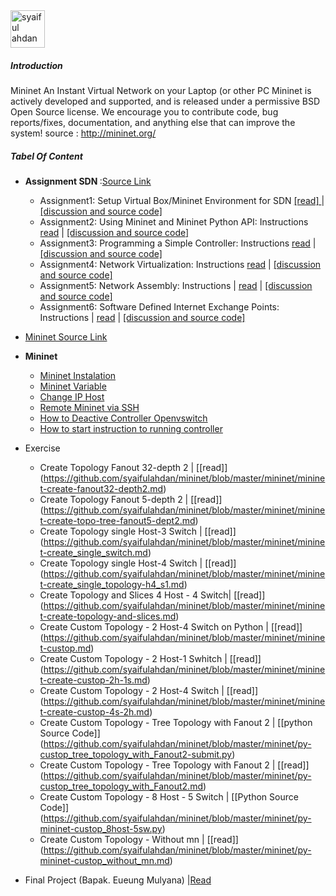 <img src="https://github.com/syaifulahdan/mininet/blob/master/image/12647297_10206126871636832_6324690566074168245_n.jpg" width="55px" height="60px" alt="syaiful ahdan" />


##### Introduction

Mininet An Instant Virtual Network on your Laptop (or other PC
Mininet is actively developed and supported, and is released under a permissive BSD Open Source license. We encourage you to contribute code, bug reports/fixes, documentation, and anything else that can improve the system! source : http://mininet.org/

##### Tabel Of Content

- <b>Assignment SDN </b>:[Source Link](http://www.cs.kent.edu/~mallouzi/Software%20Defined%20Networking/)

   -  Assignment1: Setup Virtual Box/Mininet Environment for SDN [[read] ](https://github.com/syaifulahdan/mininet/blob/master/Assignment-SDN/Assignment1.pdf) | [[discussion and source code]](https://github.com/syaifulahdan/mininet/tree/master/Assignment-SDN/Assignment-1)
   -  Assignment2: Using Mininet and Mininet Python API: Instructions [read](https://github.com/syaifulahdan/mininet/blob/master/Assignment-SDN/Assignment2.pdf) | [[discussion and source code]](https://github.com/syaifulahdan/mininet/tree/master/Assignment-SDN/Assignment-2) 
   -  Assignment3: Programming a Simple Controller: Instructions [read](https://github.com/syaifulahdan/mininet/blob/master/Assignment-SDN/Assignment3.pdf) | [[discussion and source code]](https://github.com/syaifulahdan/mininet/tree/master/Assignment-SDN/Assignment-3)
   -  Assignment4: Network Virtualization: Instructions [read](https://github.com/syaifulahdan/mininet/blob/master/Assignment-SDN/Assignment4.pdf) | [[discussion and source code]](https://github.com/syaifulahdan/mininet/tree/master/Assignment-SDN/Assignment-4)
   -  Assignment5: Network Assembly: Instructions | [read](https://github.com/syaifulahdan/mininet/blob/master/Assignment-SDN/Assignment5.pdf) | [[discussion and source code]](https://github.com/syaifulahdan/mininet/tree/master/Assignment-SDN/Assignment-5)
   -  Assignment6: Software Defined Internet Exchange Points: Instructions | [read](https://github.com/syaifulahdan/mininet/blob/master/Assignment-SDN/Assignment6.pdf) | [[discussion and source code]](https://github.com/syaifulahdan/mininet/tree/master/Assignment-SDN/Assignment-6)

- [Mininet Source Link]( https://github.com/syaifulahdan/mininet/blob/master/mininet/source-link.md)
- <b>Mininet</b>
   -  [Mininet Instalation](https://github.com/syaifulahdan/mininet/blob/master/mininet/mininet-installation.md)
   -  [Mininet Variable](https://github.com/syaifulahdan/mininet/blob/master/mininet/read-mininet-varible.md)
   -  [Change IP Host](https://github.com/syaifulahdan/mininet/blob/master/mininet/mininet-change_ip_host.md)
   -  [Remote Mininet via SSH](https://github.com/syaifulahdan/mininet/blob/master/mininet/mininet-remote-via%20ssh.md)
   -  [How to Deactive Controller Openvswitch](https://github.com/syaifulahdan/mininet/blob/master/mininet/mininet-deactivate_openvswitch_controller.md)
   -  [How to start instruction to running controller](https://github.com/syaifulahdan/mininet/blob/master/mininet/mininet-start-stop-controller.md)
-  Exercise
   
   -  Create Topology Fanout 32-depth 2 | [[read]] (https://github.com/syaifulahdan/mininet/blob/master/mininet/mininet-create-fanout32-depth2.md)
   -  Create Topology Fanout 5-depth 2 | [[read]] (https://github.com/syaifulahdan/mininet/blob/master/mininet/mininet-create-topo-tree-fanout5-dept2.md)
   -  Create Topology single Host-3  Switch | [[read]] (https://github.com/syaifulahdan/mininet/blob/master/mininet/mininet-create_single_switch.md)
   -  Create Topology single Host-4  Switch | [[read]] (https://github.com/syaifulahdan/mininet/blob/master/mininet/mininet-create_single_topology-h4_s1.md)
   -  Create Topology and Slices 4 Host - 4 Switch| [[read]] (https://github.com/syaifulahdan/mininet/blob/master/mininet/mininet-create-topology-and-slices.md)
   -  Create Custom Topology - 2 Host-4 Switch on Python | [[read]] (https://github.com/syaifulahdan/mininet/blob/master/mininet/mininet-custop.md)
   -  Create Custom Topology - 2 Host-1 Swhitch | [[read]] (https://github.com/syaifulahdan/mininet/blob/master/mininet/mininet-create-custop-2h-1s.md)
   -  Create Custom Topology - 2 Host-4  Switch | [[read]] (https://github.com/syaifulahdan/mininet/blob/master/mininet/mininet-create-custop-4s-2h.md)
   -  Create Custom Topology - Tree Topology with Fanout 2 | [[python Source Code]] (https://github.com/syaifulahdan/mininet/blob/master/mininet/py-custop_tree_topology_with_Fanout2-submit.py)
   -  Create Custom Topology - Tree Topology with Fanout 2 | [[read]] (https://github.com/syaifulahdan/mininet/blob/master/mininet/py-custop_tree_topology_with_Fanout2.md)
   -  Create Custom Topology - 8 Host - 5 Switch | [[Python Source Code]] (https://github.com/syaifulahdan/mininet/blob/master/mininet/py-mininet-custop_8host-5sw.py)
   -  Create Custom Topology - Without mn | [[read]] (https://github.com/syaifulahdan/mininet/blob/master/mininet/py-mininet-custop_without_mn.md)

-  Final Project (Bapak. Eueung Mulyana) |[Read](https://github.com/syaifulahdan/mininet/tree/master/finalp-ppj) 
